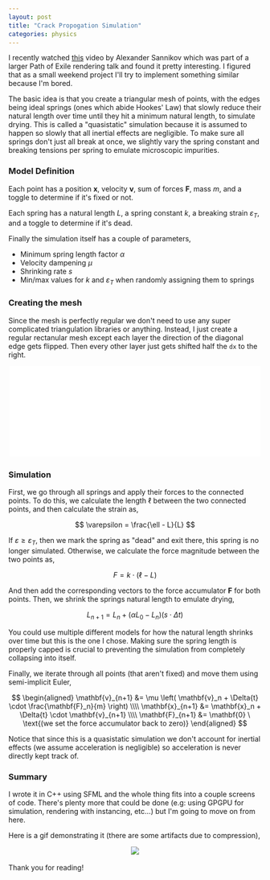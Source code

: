 ```yaml
---
layout: post
title: "Crack Propogation Simulation"
categories: physics
---
```


I recently watched [this](https://www.youtube.com/watch?v=0ebPkjqV7jE) video by Alexander Sannikov which was part of a larger Path of Exile rendering talk and found it pretty interesting. I figured that as a small weekend project I'll try to implement something similar because I'm bored.

The basic idea is that you create a triangular mesh of points, with the edges being ideal springs (ones which abide Hookes' Law) that slowly reduce their natural length over time until they hit a minimum natural length, to simulate drying. This is called a "quasistatic" simulation because it is assumed to happen so slowly that all inertial effects are negligible. To make sure all springs don't just all break at once, we slightly vary the spring constant and breaking tensions per spring to emulate microscopic impurities.

### Model Definition

Each point has a position $\mathbf{x}$, velocity $\mathbf{v}$, sum of forces $\mathbf{F}$, mass $m$, and a toggle to determine if it's fixed or not.

Each spring has a natural length $L$, a spring constant $k$, a breaking strain $\varepsilon_T$, and a toggle to determine if it's dead.

Finally the simulation itself has a couple of parameters,
 - Minimum spring length factor $\alpha$
 - Velocity dampening $\mu$
 - Shrinking rate $s$
 - Min/max values for $k$ and $\varepsilon_T$ when randomly assigning them to springs

### Creating the mesh

Since the mesh is perfectly regular we don't need to use any super complicated triangulation libraries or anything. Instead, I just create a regular rectanular mesh except each layer the direction of the diagonal edge gets flipped. Then every other layer just gets shifted half the `dx` to the right.

<p style="text-align: center;">
	<img src="/assets/img/crack_propogation_mesh.png" width="500">
</p>

### Simulation

First, we go through all springs and apply their forces to the connected points. To do this, we calculate the length $\ell$ between the two connected points, and then calculate the strain as,

$$
\varepsilon = \frac{\ell - L}{L}
$$

If $\varepsilon \geq \varepsilon_T$, then we mark the spring as "dead" and exit there, this spring is no longer simulated. Otherwise, we calculate the force magnitude between the two points as,

$$
F = k \cdot (\ell - L)
$$

And then add the corresponding vectors to the force accumulator $\mathbf{F}$ for both points. Then, we shrink the springs natural length to emulate drying,

$$
L_{n+1} = L_n + (\alpha L_0 - L_n) (s \cdot \Delta{t})
$$

You could use multiple different models for how the natural length shrinks over time but this is the one I chose. Making sure the spring length is properly capped is crucial to preventing the simulation from completely collapsing into itself.

Finally, we iterate through all points (that aren't fixed) and move them using semi-implicit Euler,

$$
\begin{aligned}
\mathbf{v}_{n+1} &= \mu \left( \mathbf{v}_n + \Delta{t} \cdot \frac{\mathbf{F}_n}{m} \right) \\\\
\mathbf{x}_{n+1} &= \mathbf{x}_n + \Delta{t} \cdot \mathbf{v}_{n+1} \\\\
\mathbf{F}_{n+1} &= \mathbf{0} \ \text{(we set the force accumulator back to zero)}
\end{aligned}
$$

Notice that since this is a quasistatic simulation we don't account for inertial effects (we assume acceleration is negligible) so acceleration is never directly kept track of.

### Summary

I wrote it in C++ using SFML and the whole thing fits into a couple screens of code. There's plenty more that could be done (e.g: using GPGPU for simulation, rendering with instancing, etc...) but I'm going to move on from here.

Here is a gif demonstrating it (there are some artifacts due to compression),

<p style="text-align: center;">
	<img src="/assets/img/crack_propogation_demo.gif" width="500">
</p>

Thank you for reading!
